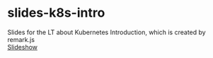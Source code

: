 # slides-k8s-intro
Slides for the LT about Kubernetes Introduction, which is created by remark.js  
[Slideshow](https://kyohei-m.github.io/slides-k8s-intro/)

